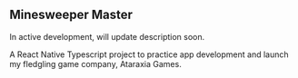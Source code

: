 ## Minesweeper Master

In active development, will update description soon.

A React Native Typescript project to practice app development and launch my fledgling game company, Ataraxia Games.
